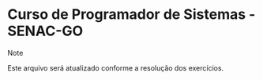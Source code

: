 # Curso de Programador de Sistemas - SENAC-GO

>[!NOTE]
> Este arquivo será atualizado conforme a resolução dos exercícios.
